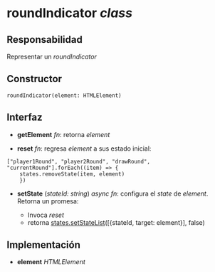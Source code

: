 # roundIndicator _class_

## Responsabilidad

Representar un _roundIndicator_

## Constructor

```
roundIndicator(element: HTMLElement)
```

## Interfaz

-   **getElement** _fn_: retorna _element_

-   **reset** _fn_: regresa _element_ a sus estado inicial:

```
["player1Round", "player2Round", "drawRound", "currentRound"].forEach((item) => {
    states.removeState(item, element)
    })
```

-   **setState** (_stateId: string_) _async fn_: configura el _state_ de _element_. Retorna un promesa:

    -   Invoca _reset_
    -   retorna [states.setStateList](./states.md#interfaz)([{stateId, target: element}], false)

## Implementación

-   **element** _HTMLElement_
